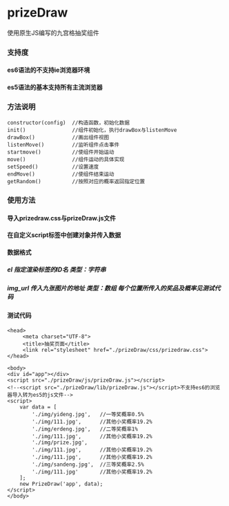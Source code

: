 # prizeDraw
使用原生JS编写的九宫格抽奖组件
### 支持度
#### es6语法的不支持ie浏览器环境
#### es5语法的基本支持所有主流浏览器
### 方法说明
```
constructor(config)  //构造函数，初始化数据
init()               //组件初始化，执行drawBox与listenMove
drawBox()            //画出组件视图
listenMove()         //监听组件点击事件
startmove()          //使组件开始运动
move()               //组件运动的具体实现
setSpeed()           //设置速度
endMove()            //使组件结束运动
getRandom()          //按照对应的概率返回指定位置
```
### 使用方法
#### 导入prizedraw.css与prizeDraw.js文件
#### 在自定义script标签中创建对象并传入数据
#### 数据格式
##### el 指定渲染标签的ID名 类型：字符串
##### img_url 传入九张图片的地址 类型：数组 每个位置所传入的奖品及概率见测试代码
#### 测试代码
```
<head>
     <meta charset="UTF-8">
     <title>抽奖页面</title>
     <link rel="stylesheet" href="./prizeDraw/css/prizedraw.css">
</head>
```
```angular2html
<body>
<div id="app"></div>
<script src="./prizeDraw/js/prizeDraw.js"></script>
<!--<script src="./prizeDraw/lib/prizeDraw.js"></script>不支持es6的浏览器导入转为es5的js文件-->
<script>
    var data = [
        './img/yideng.jpg',   //一等奖概率0.5%
        './img/111.jpg',      //其他小奖概率19.2%
        './img/erdeng.jpg',   //二等奖概率1%
        './img/111.jpg',      //其他小奖概率19.2%
        './img/prize.jpg',
        './img/111.jpg',      //其他小奖概率19.2%
        './img/111.jpg',      //其他小奖概率19.2%
        './img/sandeng.jpg',  //三等奖概率2.5%
        './img/111.jpg'       //其他小奖概率19.2%
    ];
    new PrizeDraw('app', data);
</script>
</body>
```
